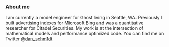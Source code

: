 ### About me
I am currently a model engineer for Ghost living in Seattle, WA. Previously I built advertising indexes for Microsoft Bing and  was a quantitative researcher for Citadel Securities. My work is at the intersection of mathematical models and performance optimized code. You can find me on Twitter [@dan_schm1dt](https://twitter.com/dan_schm1dt)
